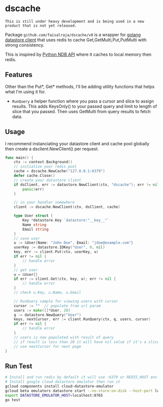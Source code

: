 # dscache

`This is still under heavy development and is being used in a new product that is not yet released.`

Package `github.com/faisalraja/dscache/v0` is a wrapper for [golang datastore client](https://godoc.org/cloud.google.com/go/datastore) that uses redis to cache Get,GetMulti,Put,PutMulti with strong consistency.

This is inspired by [Python NDB API](https://developers.google.com/appengine/docs/python/ndb/) where it caches to local memory then redis.

## Features

Other than the Put*, Get* methods, I'll be adding utility functions that helps what I'm using it for.

- `RunQuery` a helper function where you pass a cursor and slice to assign results. This adds KeysOnly() to your passed query and limit to length of slice that you passed. Then uses GetMulti from query results to fetch data.

## Usage

I recommend instanciating your datastore client and cache pool globally then create a dsclient.NewClient() per request.

```go
func main() {
    ctx := context.Background()
    // initialize your redis pool
    cache = dscache.NewCache("127.0.0.1:6379")
    defer cache.Close()
    // create your datastore client
    if dsClient, err := datastore.NewClient(ctx, "dscache"); err != nil {
        panic(err)
    }

    // in your handler somewhere
    client := dscache.NewClient(ctx, dsClient, cache)

    type User struct {
        Key *datastore.Key `datastore:"__key__"`
        Name string
        Email string
    }
    // save user
    u := &User{Name: "John Doe", Email: "jdoe@example.com"}
	userKey := datastore.IDKey("User", 0, nil)
	key, err := client.Put(ctx, userKey, u)
	if err != nil {
		// handle error
    }
    // get user
    u = &User{}
    if err := client.Get(ctx, key, u); err != nil {
        // handle error
    }
    // check u.Key, u.Name, u.Email

    // RunQuery sample for viewing users with cursor
    cursor := ""  // populate from url param
	users := make([]*User, 20)
	q := datastore.NewQuery("User")
    keys, nextCursor, err := client.RunQuery(ctx, q, users, cursor)
    if err != nil {
        // handle error
    }
    // users is now populated with result of query
    // if result is less than 20 it will have nil value if it's a slice of pointers or you can use the len(keys)
    // use nextCursor for next page
}
```

## Run Test

```bash
# Install and run redis by default it will use :6379 or REDIS_HOST env
# Install google cloud datastore emulator then run it
gcloud components install cloud-datastore-emulator
gcloud beta emulators datastore start --no-store-on-disk --host-port localhost:8765
export DATASTORE_EMULATOR_HOST=localhost:8765
go test
```
